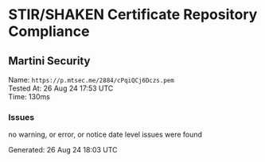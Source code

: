 # STIR/SHAKEN Certificate Repository Compliance

## Martini Security

Name: `https://p.mtsec.me/2884/cPqiQCj6Dczs.pem`\
Tested At: 26 Aug 24 17:53 UTC\
Time: 130ms

### Issues

no warning, or error, or notice date level issues were found

Generated: 26 Aug 24 18:03 UTC